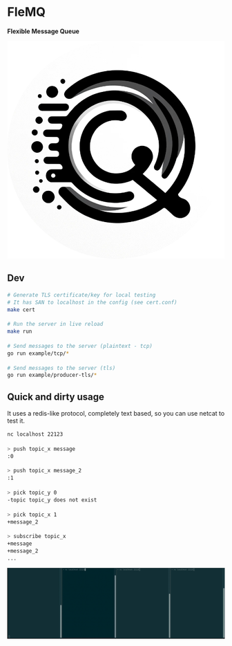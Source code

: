 # FleMQ

**Flexible Message Queue**

![Example](https://github.com/alainrk/flemq/raw/main/assets/logo.png)

## Dev

```sh
# Generate TLS certificate/key for local testing
# It has SAN to localhost in the config (see cert.conf)
make cert

# Run the server in live reload
make run

# Send messages to the server (plaintext - tcp)
go run example/tcp/*

# Send messages to the server (tls)
go run example/producer-tls/*
```

## Quick and dirty usage

It uses a redis-like protocol, completely text based, so you can use netcat to test it.

```sh
nc localhost 22123

> push topic_x message
:0

> push topic_x message_2
:1

> pick topic_y 0
-topic topic_y does not exist

> pick topic_x 1
+message_2

> subscribe topic_x
+message
+message_2
...
```

![Example](https://github.com/alainrk/flemq/raw/main/assets/flemq.gif)
